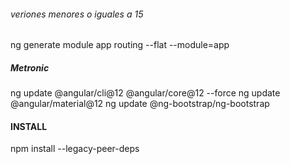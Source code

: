 
###### veriones menores o iguales a 15
ng generate module app routing --flat --module=app
##### Metronic 
ng update @angular/cli@12 @angular/core@12 --force
ng update @angular/material@12
ng update @ng-bootstrap/ng-bootstrap


#### INSTALL
npm install --legacy-peer-deps